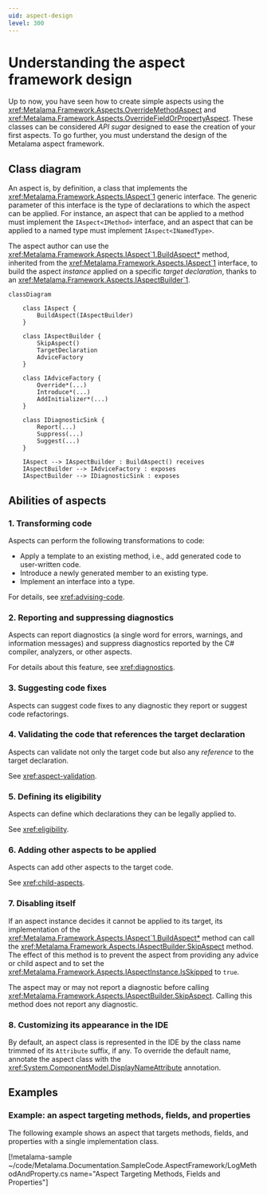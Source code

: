 ```yaml
---
uid: aspect-design
level: 300
---
```


# Understanding the aspect framework design

Up to now, you have seen how to create simple aspects using the <xref:Metalama.Framework.Aspects.OverrideMethodAspect> and <xref:Metalama.Framework.Aspects.OverrideFieldOrPropertyAspect>. These classes can be considered _API sugar_ designed to ease the creation of your first aspects. To go further, you must understand the design of the Metalama aspect framework.

## Class diagram

An aspect is, by definition, a class that implements the <xref:Metalama.Framework.Aspects.IAspect`1> generic interface. The generic parameter of this interface is the type of declarations to which the aspect can be applied. For instance, an aspect that can be applied to a method must implement the `IAspect<IMethod>` interface, and an aspect that can be applied to a named type must implement `IAspect<INamedType>`.

The aspect author can use the <xref:Metalama.Framework.Aspects.IAspect`1.BuildAspect*> method, inherited from the <xref:Metalama.Framework.Aspects.IAspect`1> interface, to build the aspect _instance_ applied on a specific _target declaration_, thanks to an <xref:Metalama.Framework.Aspects.IAspectBuilder`1>.

```mermaid
classDiagram

    class IAspect {
        BuildAspect(IAspectBuilder)
    }

    class IAspectBuilder {
        SkipAspect()
        TargetDeclaration
        AdviceFactory
    }

    class IAdviceFactory {
        Override*(...)
        Introduce*(...)
        AddInitializer*(...)
    }

    class IDiagnosticSink {
        Report(...)
        Suppress(...)
        Suggest(...)
    }

    IAspect --> IAspectBuilder : BuildAspect() receives
    IAspectBuilder --> IAdviceFactory : exposes
    IAspectBuilder --> IDiagnosticSink : exposes

```

## Abilities of aspects

### 1. Transforming code

Aspects can perform the following transformations to code:

* Apply a template to an existing method, i.e., add generated code to user-written code.
* Introduce a newly generated member to an existing type.
* Implement an interface into a type.

For details, see <xref:advising-code>.

### 2. Reporting and suppressing diagnostics

Aspects can report diagnostics (a single word for errors, warnings, and information messages) and suppress diagnostics reported by the C# compiler, analyzers, or other aspects.

For details about this feature, see <xref:diagnostics>.

### 3. Suggesting code fixes

Aspects can suggest code fixes to any diagnostic they report or suggest code refactorings.

### 4. Validating the code that references the target declaration

Aspects can validate not only the target code but also any _reference_ to the target declaration.

See <xref:aspect-validation>.

### 5. Defining its eligibility

Aspects can define which declarations they can be legally applied to.

See <xref:eligibility>.

### 6. Adding other aspects to be applied

Aspects can add other aspects to the target code.

See <xref:child-aspects>.

### 7. Disabling itself

If an aspect instance decides it cannot be applied to its target, its implementation of the <xref:Metalama.Framework.Aspects.IAspect`1.BuildAspect*> method can call the <xref:Metalama.Framework.Aspects.IAspectBuilder.SkipAspect> method. The effect of this method is to prevent the aspect from providing any advice or child aspect and to set the <xref:Metalama.Framework.Aspects.IAspectInstance.IsSkipped> to `true`.

The aspect may or may not report a diagnostic before calling <xref:Metalama.Framework.Aspects.IAspectBuilder.SkipAspect>. Calling this method does not report any diagnostic.

### 8. Customizing its appearance in the IDE

By default, an aspect class is represented in the IDE by the class name trimmed of its `Attribute` suffix, if any. To override the default name, annotate the aspect class with the <xref:System.ComponentModel.DisplayNameAttribute> annotation.

## Examples

### Example: an aspect targeting methods, fields, and properties

The following example shows an aspect that targets methods, fields, and properties with a single implementation class.

[!metalama-sample ~/code/Metalama.Documentation.SampleCode.AspectFramework/LogMethodAndProperty.cs name="Aspect Targeting Methods, Fields and Properties"]
